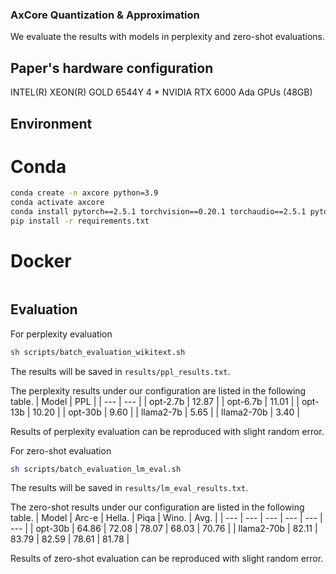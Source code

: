 ### AxCore Quantization & Approximation

We evaluate the results with models in perplexity and zero-shot evaluations.

## Paper's hardware configuration
INTEL(R) XEON(R) GOLD 6544Y
4 * NVIDIA RTX 6000 Ada GPUs (48GB)


## Environment

# Conda
```bash
conda create -n axcore python=3.9
conda activate axcore
conda install pytorch==2.5.1 torchvision==0.20.1 torchaudio==2.5.1 pytorch-cuda=12.4 -c pytorch -c nvidia
pip install -r requirements.txt
```

# Docker
```bash
```

## Evaluation
For perplexity evaluation
```bash
sh scripts/batch_evaluation_wikitext.sh
```
The results will be saved in `results/ppl_results.txt`.

The perplexity results under our configuration are listed in the following table.
| Model | PPL |
| --- | --- |
| opt-2.7b | 12.87 |
| opt-6.7b | 11.01 |
| opt-13b | 10.20 |
| opt-30b | 9.60 |
| llama2-7b | 5.65 |
| llama2-70b | 3.40 |

Results of perplexity evaluation can be reproduced with slight random error.


For zero-shot evaluation
```bash
sh scripts/batch_evaluation_lm_eval.sh
```
The results will be saved in `results/lm_eval_results.txt`.

The zero-shot results under our configuration are listed in the following table.
| Model | Arc-e | Hella. | Piqa | Wino. | Avg. |
| --- | --- | --- | --- | --- | --- |
| opt-30b | 64.86 | 72.08 | 78.07 | 68.03 | 70.76 |
| llama2-70b | 82.11 | 83.79 | 82.59 | 78.61 | 81.78 |

Results of zero-shot evaluation can be reproduced with slight random error.